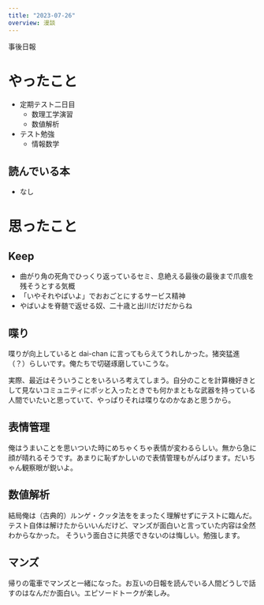 ```yaml
---
title: "2023-07-26"
overview: 漫談
---
```


事後日報

# やったこと

- 定期テスト二日目
  - 数理工学演習
  - 数値解析
- テスト勉強
  - 情報数学

## 読んでいる本

- なし

# 思ったこと

## Keep

- 曲がり角の死角でひっくり返っているセミ、息絶える最後の最後まで爪痕を残そうとする気概
- 「いやそれやばいよ」でおおごとにするサービス精神
- やばいよを脊髄で返せる奴、二十歳と出川だけだからね

## 喋り

喋りが向上していると dai-chan に言ってもらえてうれしかった。猪突猛進（？）らしいです。俺たちで切磋琢磨していこうな。

実際、最近はそういうことをいろいろ考えてしまう。自分のことを計算機好きとして見ないコミュニティにポッと入ったときでも何かまともな武器を持っている人間でいたいと思っていて、やっぱりそれは喋りなのかなあと思うから。

## 表情管理

俺はうまいことを思いついた時にめちゃくちゃ表情が変わるらしい。無から急に顔が晴れるそうです。あまりに恥ずかしいので表情管理もがんばります。だいちゃん観察眼が鋭いよ。

## 数値解析

結局俺は（古典的）ルンゲ・クッタ法ををまったく理解せずにテストに臨んだ。テスト自体は解けたからいいんだけど、マンズが面白いと言っていた内容は全然わからなかった。
そういう面白さに共感できないのは悔しい。勉強します。

## マンズ

帰りの電車でマンズと一緒になった。お互いの日報を読んでいる人間どうしで話すのはなんだか面白い。エピソードトークが楽しみ。
